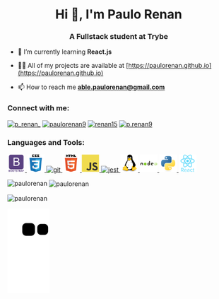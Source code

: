 <h1 align="center">Hi 👋, I'm Paulo Renan</h1>
<h3 align="center">A Fullstack student at Trybe</h3>

- 🌱 I’m currently learning **React.js**

- 👨‍💻 All of my projects are available at [https://paulorenan.github.io](https://paulorenan.github.io)

- 📫 How to reach me **able.paulorenan@gmail.com**

<h3 align="left">Connect with me:</h3>
<p align="left">
<a href="https://twitter.com/p_renan_" target="blank"><img align="center" src="https://raw.githubusercontent.com/rahuldkjain/github-profile-readme-generator/master/src/images/icons/Social/twitter.svg" alt="p_renan_" height="30" width="40" /></a>
<a href="https://linkedin.com/in/paulorenan9" target="blank"><img align="center" src="https://raw.githubusercontent.com/rahuldkjain/github-profile-readme-generator/master/src/images/icons/Social/linked-in-alt.svg" alt="paulorenan9" height="30" width="40" /></a>
<a href="https://fb.com/renan15" target="blank"><img align="center" src="https://raw.githubusercontent.com/rahuldkjain/github-profile-readme-generator/master/src/images/icons/Social/facebook.svg" alt="renan15" height="30" width="40" /></a>
<a href="https://instagram.com/p.renan9" target="blank"><img align="center" src="https://raw.githubusercontent.com/rahuldkjain/github-profile-readme-generator/master/src/images/icons/Social/instagram.svg" alt="p.renan9" height="30" width="40" /></a>
</p>

<h3 align="left">Languages and Tools:</h3>
<p align="left"> <a href="https://getbootstrap.com" target="_blank"> <img src="https://raw.githubusercontent.com/devicons/devicon/master/icons/bootstrap/bootstrap-plain-wordmark.svg" alt="bootstrap" width="40" height="40"/> </a> <a href="https://www.w3schools.com/css/" target="_blank"> <img src="https://raw.githubusercontent.com/devicons/devicon/master/icons/css3/css3-original-wordmark.svg" alt="css3" width="40" height="40"/> </a> <a href="https://git-scm.com/" target="_blank"> <img src="https://www.vectorlogo.zone/logos/git-scm/git-scm-icon.svg" alt="git" width="40" height="40"/> </a> <a href="https://www.w3.org/html/" target="_blank"> <img src="https://raw.githubusercontent.com/devicons/devicon/master/icons/html5/html5-original-wordmark.svg" alt="html5" width="40" height="40"/> </a> <a href="https://developer.mozilla.org/en-US/docs/Web/JavaScript" target="_blank"> <img src="https://raw.githubusercontent.com/devicons/devicon/master/icons/javascript/javascript-original.svg" alt="javascript" width="40" height="40"/> </a> <a href="https://jestjs.io" target="_blank"> <img src="https://www.vectorlogo.zone/logos/jestjsio/jestjsio-icon.svg" alt="jest" width="40" height="40"/> </a> <a href="https://www.linux.org/" target="_blank"> <img src="https://raw.githubusercontent.com/devicons/devicon/master/icons/linux/linux-original.svg" alt="linux" width="40" height="40"/> </a> <a href="https://nodejs.org" target="_blank"> <img src="https://raw.githubusercontent.com/devicons/devicon/master/icons/nodejs/nodejs-original-wordmark.svg" alt="nodejs" width="40" height="40"/> </a> <a href="https://www.python.org" target="_blank"> <img src="https://raw.githubusercontent.com/devicons/devicon/master/icons/python/python-original.svg" alt="python" width="40" height="40"/> </a> <a href="https://reactjs.org/" target="_blank"> <img src="https://raw.githubusercontent.com/devicons/devicon/master/icons/react/react-original-wordmark.svg" alt="react" width="40" height="40"/> </a> </p>

<p><img align="left" src="https://github-readme-stats.vercel.app/api/top-langs?username=paulorenan&show_icons=true&theme=dark&locale=en&layout=compact" alt="paulorenan" /></p>

<p>&nbsp;<img align="center" src="https://github-readme-stats.vercel.app/api?username=paulorenan&show_icons=true&theme=dark&locale=en" alt="paulorenan" /></p>

<p><img align="center" src="https://github-readme-streak-stats.herokuapp.com/?user=paulorenan&theme=dark" alt="paulorenan" /></p>

![Snake animation](https://github.com/paulorenan/paulorenan/blob/output/github-contribution-grid-snake.svg)

